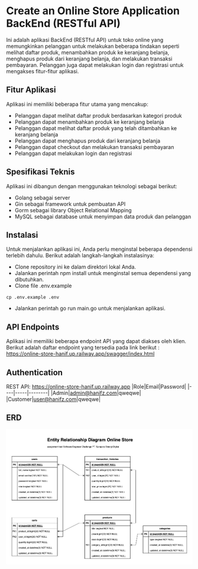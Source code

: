 # Create an Online Store Application BackEnd (RESTful API)

Ini adalah aplikasi BackEnd (RESTful API) untuk toko online yang memungkinkan pelanggan untuk melakukan beberapa tindakan seperti melihat daftar produk, menambahkan produk ke keranjang belanja, menghapus produk dari keranjang belanja, dan melakukan transaksi pembayaran. Pelanggan juga dapat melakukan login dan registrasi untuk mengakses fitur-fitur aplikasi.

## Fitur Aplikasi
Aplikasi ini memiliki beberapa fitur utama yang mencakup:
- Pelanggan dapat melihat daftar produk berdasarkan kategori produk
- Pelanggan dapat menambahkan produk ke keranjang belanja
- Pelanggan dapat melihat daftar produk yang telah ditambahkan ke keranjang belanja
- Pelanggan dapat menghapus produk dari keranjang belanja
- Pelanggan dapat checkout dan melakukan transaksi pembayaran
- Pelanggan dapat melakukan login dan registrasi

## Spesifikasi Teknis
Aplikasi ini dibangun dengan menggunakan teknologi sebagai berikut:
- Golang sebagai server
- Gin sebagai framework untuk pembuatan API
- Gorm sebagai library Object Relational Mapping
- MySQL sebagai database untuk menyimpan data produk dan pelanggan

## Instalasi
Untuk menjalankan aplikasi ini, Anda perlu menginstal beberapa dependensi terlebih dahulu. Berikut adalah langkah-langkah instalasinya:
- Clone repository ini ke dalam direktori lokal Anda.
- Jalankan perintah npm install untuk menginstal semua dependensi yang dibutuhkan.
- Clone file .env.example 
```
cp .env.example .env 
```
- Jalankan perintah go run main.go untuk menjalankan aplikasi.

## API Endpoints
Aplikasi ini memiliki beberapa endpoint API yang dapat diakses oleh klien. Berikut adalah daftar endpoint yang tersedia pada link berikut : 
<https://online-store-hanif.up.railway.app/swagger/index.html>

## Authentication
REST API: <https://online-store-hanif.up.railway.app>
|Role|Email|Password|
|----|-----|--------|
|Admin|admin@hanifz.com|qweqwe|
|Customer|user@hanifz.com|qweqwe|

## ERD
![ERD](https://github.com/nifz/online-store/blob/main/ERD%20Online%20Store.jpg?raw=true)
